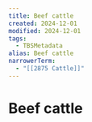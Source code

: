 ```yaml
---
title: Beef cattle
created: 2024-12-01
modified: 2024-12-01
tags:
  - TBSMetadata
alias: Beef cattle
narrowerTerm:
  - "[[2875 Cattle]]"
---
```

# Beef cattle
